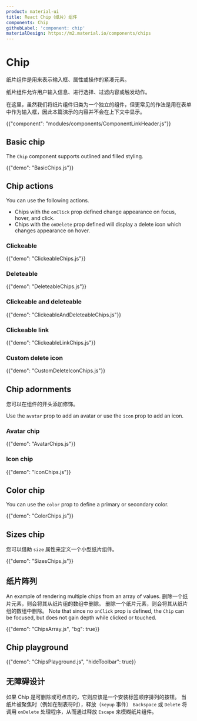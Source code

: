 ```yaml
---
product: material-ui
title: React Chip（纸片）组件
components: Chip
githubLabel: 'component: chip'
materialDesign: https://m2.material.io/components/chips
---
```


# Chip

<p class="description">纸片组件是用来表示输入框、属性或操作的紧凑元素。</p>

纸片组件允许用户输入信息、进行选择、过滤内容或触发动作。

在这里，虽然我们将纸片组件归类为一个独立的组件，但更常见的作法是用在表单中作为输入框，因此本篇演示的内容并不会在上下文中显示。

{{"component": "modules/components/ComponentLinkHeader.js"}}

## Basic chip

The `Chip` component supports outlined and filled styling.

{{"demo": "BasicChips.js"}}

## Chip actions

You can use the following actions.

- Chips with the `onClick` prop defined change appearance on focus, hover, and click.
- Chips with the `onDelete` prop defined will display a delete icon which changes appearance on hover.

### Clickeable

{{"demo": "ClickeableChips.js"}}

### Deleteable

{{"demo": "DeleteableChips.js"}}

### Clickeable and deleteable

{{"demo": "ClickeableAndDeleteableChips.js"}}

### Clickeable link

{{"demo": "ClickeableLinkChips.js"}}

### Custom delete icon

{{"demo": "CustomDeleteIconChips.js"}}

## Chip adornments

您可以在组件的开头添加修饰。

Use the `avatar` prop to add an avatar or use the `icon` prop to add an icon.

### Avatar chip

{{"demo": "AvatarChips.js"}}

### Icon chip

{{"demo": "IconChips.js"}}

## Color chip

You can use the `color` prop to define a primary or secondary color.

{{"demo": "ColorChips.js"}}

## Sizes chip

您可以借助 `size` 属性来定义一个小型纸片组件。

{{"demo": "SizesChips.js"}}

## 纸片阵列

An example of rendering multiple chips from an array of values. 删除一个纸片元素，则会将其从纸片组的数组中删除。 删除一个纸片元素，则会将其从纸片组的数组中删除。 Note that since no `onClick` prop is defined, the `Chip` can be focused, but does not gain depth while clicked or touched.

{{"demo": "ChipsArray.js", "bg": true}}

## Chip playground

{{"demo": "ChipsPlayground.js", "hideToolbar": true}}

## 无障碍设计

如果 Chip 是可删除或可点击的，它则应该是一个安装标签顺序排列的按钮。 当纸片被聚焦时（例如在制表符时），释放（`keyup` 事件） `Backspace` 或 `Delete` 将调用 `onDelete` 处理程序，从而通过释放 `Escape` 来模糊纸片组件。

